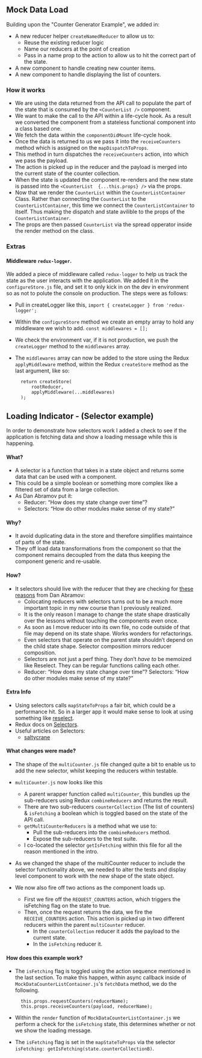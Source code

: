 ## Mock Data Load

Building upon the "Counter Generator Example", we added in:
- A new reducer helper ``createNamedReducer`` to allow us to:
	- Reuse the existing reducer logic
	- Name our reducers at the point of creation
	- Pass in a name prop to the action to allow us to hit the correct part of the state.
- A new component to handle creating new counter items.
- A new component to handle displaying the list of counters.

### How it works
- We are using the data returned from the API call to populate the part of the state that is consumed by the ``<CounterList />`` component.
- We want to make the call to the API within a life-cycle hook. As a result we converted the component from a stateless functional component into a class based one.
- We fetch the data within the ``componentDidMount`` life-cycle hook.
- Once the data is returned to us we pass it into the ``receiveCounters`` method which is assigned on the ``mapDispatchToProps``.
- This method in turn dispatches the ``receiveCounters`` action, into which we pass the payload.
- The action is picked up in the reducer and the payload is merged into the current state of the counter collection.
- When the state is updated the component re-renders and the new state is passed into the ``<CounterList  {...this.props} />`` via the props.
- Now that we render the ``CounterList`` within the ``CounterListContainer`` Class. Rather than connecting the ``CounterList`` to the ``CounterListContainer``, this time we connect the ``CounterListContainer`` to itself. Thus making the dispatch and state avilible to the props of the ``CounterListContainer``.
- The props are then passed ``CounterList`` via the spread opperator inside the render method on the class.

### Extras
#### Middleware ``redux-logger``.
We added a piece of middleware called ``redux-logger`` to help us track the state as the user interacts with the application. We added it in the ``configureStore.js`` file, and set it to only kick in on the dev in environment so as not to polute the console on production. The steps were as follows:

- Pull in createLogger like this, ``import { createLogger } from 'redux-logger';``
- Within the ``configureStore`` method we create an empty array to hold any middleware we wish to add. ``const middlewares = [];``
- We check the environment var, if it is not production, we push the ``createLogger`` method to the ``middlewares`` array.
- The ``middlewares`` array can now be added to the store using the Redux ``applyMiddleware`` method, within the Redux ``createStore`` method as the last argument, like so: 
	
		return createStore(
			rootReducer,
			applyMiddleware(...middlewares)
		);

## Loading Indicator - (Selector example)
In order to demonstrate how selectors work I added a check to see if the application is fetching data and show a loading message while this is happening.

#### What?
- A selector is a function that takes in a state object and returns some data that can be used with a component.
- This could be a simple boolean or something more complex like a filtered set of data from a large collection.
- As Dan Abramov put it:
	- Reducer: “How does my state change over time”?
	- Selectors: “How do other modules make sense of my state?”

#### Why?
- It avoid duplicating data in the store and therefore simplifies maintaince of parts of the state.
- They off load data transformations from the component so that the component remains decoupled from the data thus keeping the component generic and re-usable.

#### How?
- It selectors should live with the reducer that they are checking for [these reasons](https://twitter.com/dan_abramov/status/730933179511640064?lang=de) from Dan Abramov:
	- Colocating reducers with selectors turns out to be a much more important topic in my new course than I previously realized.
	- It is the only reason I manage to change the state shape drastically over the lessons without touching the components even once.
	- As soon as I move reducer into its own file, no code outside of that file may depend on its state shape. Works wonders for refactorings.
	- Even selectors that operate on the parent state shouldn’t depend on the child state shape. Selector composition mirrors reducer composition.
	- Selectors are not just a perf thing. They don’t *have to* be memoized like Reselect. They can be regular functions calling each other.
	- Reducer: “How does my state change over time”? Selectors: “How do other modules make sense of my state?”


#### Extra Info
- Using selectors calls ``mapStateToProps`` a fair bit, which could be a performance hit. So in a larger app it would make sense to look at using something like [reselect](https://github.com/reactjs/reselect).
- Redux docs on [Selectors](https://redux.js.org/docs/recipes/ComputingDerivedData).
- Useful articles on Selectors:
	- [saltycrane](https://www.saltycrane.com/blog/2017/05/what-are-redux-selectors-why-use-them/)

#### What changes were made?
- The shape of the ``multiCounter.js`` file changed quite a bit to enable us to add the new selector, whilst keeping the reducers within testable.
- ``multiCounter.js`` now looks like this
	- A parent wrapper function called ``multiCounter``, this bundles up the sub-reducers using Redux ``combineReducers`` and returns the result.
	- There are two sub-reducers ``counterCollection`` (The list of counters) & ``isFetching`` a boolean which is toggled based on the state of the API call.
	- ``getMultiCounterReducers`` is a method what we use to:
		- Pull the sub-reducers into the ``combineReducers`` method.
		- Expose the sub-reducers to the test suite.
	- I co-located the selector ``getIsFetching`` within this file for all the reason mentioned in the intro.

- As we changed the shape of the multiCounter reducer to include the selector functionality above, we needed to alter the tests and display level component to work with the new shape of the state object.

- We now also fire off two actions as the component loads up.
	- First we fire off the ``REQUEST_COUNTERS`` action, which triggers the isFetching flag on the state to true.
	- Then, once the request returns the data, we fire the ``RECEIVE_COUNTERS`` action. This action is picked up in two different reducers within the parent ``multiCounter`` reducer.
		- In the ``counterCollection`` reducer it adds the payload to the current state.
		- In the ``isFetching`` reducer it.

#### How does this example work?
- The ``isFetching`` flag is toggled using the action sequence mentioned in the last section. To make this happen, within async callback inside of ``MockDataCounterListContainer.js``'s ``fetchData`` method, we do the following.
		
		this.props.requestCounters(reducerName);
		this.props.receiveCounters(payload, reducerName);

- Within the ``render`` function of ``MockDataCounterListContainer.js`` we perform a check for the ``isFetching`` state, this determines whether or not we show the loading message.
- The ``isFetching`` flag is set in the ``mapStateToProps`` via the selector ``isFetching: getIsFetching(state.counterCollectionB)``.